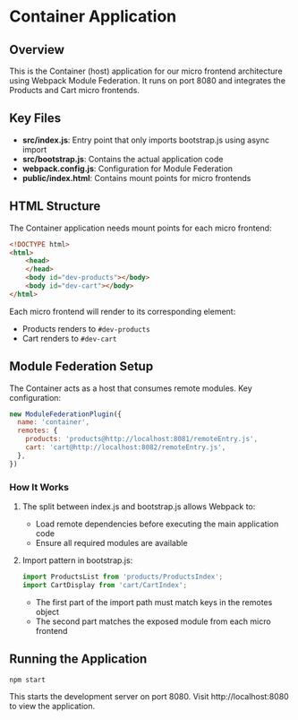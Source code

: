 # Container Application

## Overview
This is the Container (host) application for our micro frontend architecture using Webpack Module Federation. It runs on port 8080 and integrates the Products and Cart micro frontends.

## Key Files

- **src/index.js**: Entry point that only imports bootstrap.js using async import
- **src/bootstrap.js**: Contains the actual application code
- **webpack.config.js**: Configuration for Module Federation
- **public/index.html**: Contains mount points for micro frontends

## HTML Structure

The Container application needs mount points for each micro frontend:

```html
<!DOCTYPE html>
<html>
    <head>
    </head>
    <body id="dev-products"></body>
    <body id="dev-cart"></body>
</html>
```

Each micro frontend will render to its corresponding element:
- Products renders to `#dev-products`
- Cart renders to `#dev-cart`

## Module Federation Setup

The Container acts as a host that consumes remote modules. Key configuration:

```javascript
new ModuleFederationPlugin({
  name: 'container',
  remotes: {
    products: 'products@http://localhost:8081/remoteEntry.js',
    cart: 'cart@http://localhost:8082/remoteEntry.js',
  },
})
```

### How It Works

1. The split between index.js and bootstrap.js allows Webpack to:
   - Load remote dependencies before executing the main application code
   - Ensure all required modules are available

2. Import pattern in bootstrap.js:
   ```javascript
   import ProductsList from 'products/ProductsIndex';
   import CartDisplay from 'cart/CartIndex';
   ```
   - The first part of the import path must match keys in the remotes object
   - The second part matches the exposed module from each micro frontend

## Running the Application

```bash
npm start
```

This starts the development server on port 8080. Visit http://localhost:8080 to view the application.